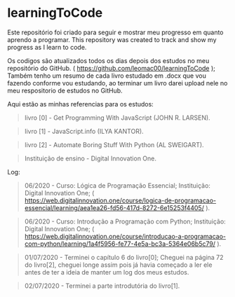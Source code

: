 # learningToCode
Este repositório foi criado para seguir e mostrar meu progresso em quanto aprendo a programar.
This repository was created to track and show my progress as I learn to code.



Os codigos são atualizados todos os dias depois dos estudos no meu repositório do GitHub. ( https://github.com/leomac00/learningToCode );
Também tenho um resumo de cada livro estudado em .docx que vou fazendo conforme vou estudando, ao terminar um livro darei upload nele no meu respositorio de estudos no GitHub.



Aqui estão as minhas referencias para os estudos:
> livro [0] - Get Programming With JavaScript (JOHN R. LARSEN).

> livro [1] - JavaScript.info (ILYA KANTOR).

> livro [2] - Automate Boring Stuff With Python (AL SWEIGART).

> Instituição de ensino - Digital Innovation One.

Log:
> 06/2020 - Curso: Lógica de Programação Essencial; Instituição: Digital Innovation One; ( https://web.digitalinnovation.one/course/logica-de-programacao-essencial/learning/aea1ea26-fd56-417d-8272-6e15253f4405/ ).

> 06/2020 - Curso: Introdução a Programação com Python; Instituição: Digital Innovation One; ( https://web.digitalinnovation.one/course/introducao-a-programacao-com-python/learning/1a4f5956-fe77-4e5a-bc3a-5364e06b5c79/ ).

> 01/07/2020 - Terminei o capítulo 6 do livro[0]; Cheguei na página 72 do livro[2], cheguei longe assim pois já havia começado a ler ele antes de ter a ideia de manter um log dos meus estudos. 

> 02/07/2020 - Terminei a parte introdutória do livro[1].
